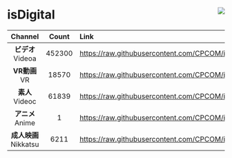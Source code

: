 # isDigital <img align="right" src="https://img.shields.io/github/last-commit/CPCOM/isDigital"/>  
  
| Channel | Count | Link |  
| :-----: | :---: | :--- |  
|**ビデオ**<br />Videoa | 452300 | https://raw.githubusercontent.com/CPCOM/isDigital/main/Videoa.txt |  
|**VR動画**<br />VR | 18570 | https://raw.githubusercontent.com/CPCOM/isDigital/main/VR.txt |  
|**素人**<br />Videoc | 61839 | https://raw.githubusercontent.com/CPCOM/isDigital/main/Videoc.txt |  
|**アニメ**<br />Anime | 1 | https://raw.githubusercontent.com/CPCOM/isDigital/main/Anime.txt |  
|**成人映画**<br />Nikkatsu | 6211 | https://raw.githubusercontent.com/CPCOM/isDigital/main/Nikkatsu.txt |  